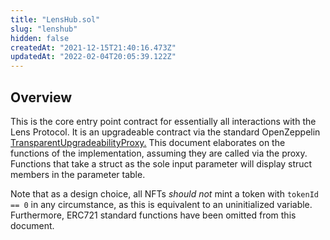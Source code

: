 ```yaml
---
title: "LensHub.sol"
slug: "lenshub"
hidden: false
createdAt: "2021-12-15T21:40:16.473Z"
updatedAt: "2022-02-04T20:05:39.122Z"
---
```

## Overview

This is the core entry point contract for essentially all interactions with the Lens Protocol. It is an upgradeable contract via the standard OpenZeppelin [TransparentUpgradeabilityProxy.](https://github.com/OpenZeppelin/openzeppelin-contracts/blob/master/contracts/proxy/transparent/TransparentUpgradeableProxy.sol) This document elaborates on the functions of the implementation, assuming they are called via the proxy. Functions that take a struct as the sole input parameter will display struct members in the parameter table.

Note that as a design choice, all NFTs *should not* mint a token with `tokenId == 0` in any circumstance, as this is equivalent to an uninitialized variable.  Furthermore, ERC721 standard functions have been omitted from this document.